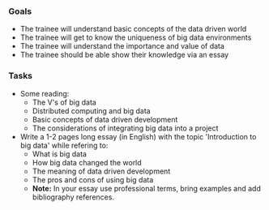 ### Goals
- The trainee will understand basic concepts of the data driven world 
- The trainee will get to know the uniqueness of big data environments
- The trainee will understand the importance and value of data
- The trainee should be able show their knowledge via an essay

### Tasks
- Some reading:
  - The V's of big data
  - Distributed computing and big data
  - Basic concepts of data driven development
  - The considerations of integrating big data into a project
- Write a 1-2 pages long essay (in English) with the topic 'Introduction to big data' while refering to:
  - What is big data
  - How big data changed the world
  - The meaning of data driven development
  - The pros and cons of using big data
  - **Note:** In your essay use professional terms, bring examples and add bibliography references.
